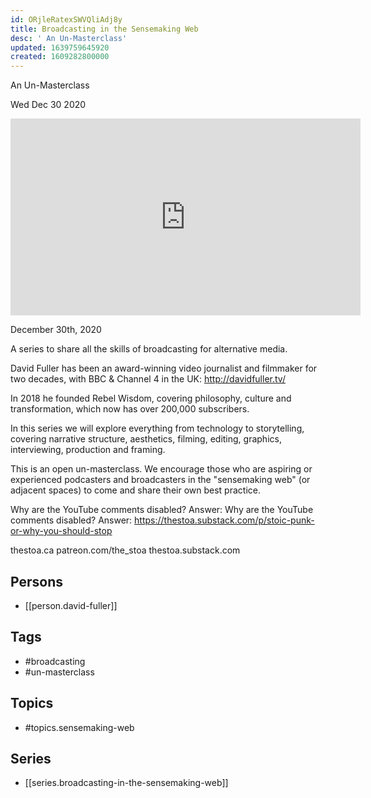 ```yaml
---
id: ORjleRatexSWVQliAdj8y
title: Broadcasting in the Sensemaking Web
desc: ' An Un-Masterclass'
updated: 1639759645920
created: 1609282800000
---
```



 An Un-Masterclass

Wed Dec 30 2020

<iframe width="560" height="315" src="https://www.youtube.com/embed/0dLXgvRR0ms" title="Broadcasting in the Sensemaking Web: An Un-Masterclass: Session 4 w/ David Fuller" frameborder="0" allow="accelerometer; autoplay; clipboard-write; encrypted-media; gyroscope; picture-in-picture" allowfullscreen ></iframe>

December 30th, 2020

A series to share all the skills of broadcasting for alternative media.

David Fuller has been an award-winning video journalist and filmmaker for two decades, with BBC & Channel 4 in the UK: http://davidfuller.tv/

In 2018 he founded Rebel Wisdom, covering philosophy, culture and transformation, which now has over 200,000 subscribers.

In this series we will explore everything from technology to storytelling, covering narrative structure, aesthetics, filming, editing, graphics, interviewing, production and framing.

This is an open un-masterclass. We encourage those who are aspiring or experienced podcasters and broadcasters in the "sensemaking web" (or adjacent spaces) to come and share their own best practice.

Why are the YouTube comments disabled? Answer: Why are the YouTube comments disabled? Answer: https://thestoa.substack.com/p/stoic-punk-or-why-you-should-stop

thestoa.ca
patreon.com/the_stoa
thestoa.substack.com

## Persons

- [[person.david-fuller]]

## Tags

- #broadcasting
- #un-masterclass

## Topics

- #topics.sensemaking-web

## Series

- [[series.broadcasting-in-the-sensemaking-web]]

